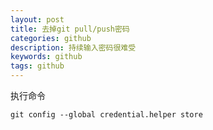 ```yaml
---
layout: post
title: 去掉git pull/push密码
categories: github
description: 持续输入密码很难受
keywords: github
tags: github
---
```


执行命令

  ```git config --global credential.helper store```